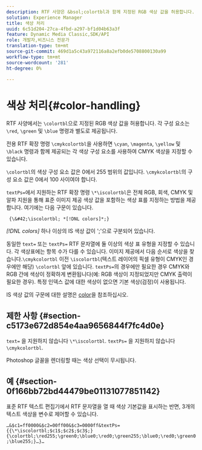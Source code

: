 ```yaml
---
description: RTF 사양은 &bsol;colortbl과 함께 지정된 RGB 색상 값을 허용합니다. 각 구성 요소는 &bsol;red, &bsol;green, &bsol;blue 명령을 사용하여 별도로 제공됩니다.
solution: Experience Manager
title: 색상 처리
uuid: 6c51d204-27ca-4fbd-a297-bf1d04b63a3f
feature: Dynamic Media Classic,SDK/API
role: 개발자,비즈니스 전문가
translation-type: tm+mt
source-git-commit: 469d1a5c43a972116a8a2efb0de5708800130a99
workflow-type: tm+mt
source-wordcount: '281'
ht-degree: 0%

---
```



# 색상 처리{#color-handling}

RTF 사양에서는 `\colortbl`으로 지정된 RGB 색상 값을 허용합니다. 각 구성 요소는 `\red`, `\green` 및 `\blue` 명령과 별도로 제공됩니다.

전용 RTF 확장 명령 `\cmykcolortbl`을 사용하면 `\cyan`, `\magenta`, `\yellow` 및 `\black` 명령과 함께 제공되는 각 색상 구성 요소를 사용하여 CMYK 색상을 지정할 수 있습니다.

`\colortbl`의 색상 구성 요소 값은 0에서 255 범위의 값입니다. `\cmykcolortbl`의 구성 요소 값은 0에서 100 사이여야 합니다.

`textPs=`에서 지원하는 RTF 확장 명령 `\*\iscolortbl`은 전체 RGB, 회색, CMYK 및 알파 지원을 통해 표준 이미지 제공 색상 값을 포함하는 색상 표를 지정하는 방법을 제공합니다. 여기에는 다음 구문이 있습니다.

` {\&#42;\iscolortbl; *[!DNL colors]*;}`

*[!DNL colors]* 하나 이상의 IS 색상 값이 &#39;;&#39;으로 구분되어 있습니다.

동일한 `text=` 또는 `textPs=` RTF 문자열에 둘 이상의 색상 표 유형을 지정할 수 있습니다. 각 색상표에는 항목 수가 다를 수 있습니다. 이미지 제공에서 다음 순서로 색상을 찾습니다.`\cmykcolortbl` 이전 `\iscolortbl`(텍스트 레이어의 픽셀 유형이 CMYK인 경우에만 해당) `\colortbl` 앞에 있습니다. `textPs=`의 경우에만 필요한 경우 CMYK와 RGB 간에 색상이 정확하게 변환됩니다(예: RGB 색상이 지정되었지만 CMYK 출력이 필요한 경우). 특정 인덱스 값에 대한 색상이 없으면 기본 색상(검정)이 사용됩니다.

IS 색상 값의 구문에 대한 설명은 [color](/help/aem-is-ir-api/is-api/http-ref/image-serving-api-ref/c-http-protocol-reference/c-data-types/r-is-http-color.md)을 참조하십시오.

## 제한 사항 {#section-c5173e672d854e4aa9656844f7fc4d0e}

`text=` 을 지원하지 않습니다 `\*\iscolortbl`. `textPs=` 을 지원하지 않습니다 `\cmykcolortbl`.

Photoshop 글꼴을 렌더링할 때는 색상 선택이 무시됩니다.

## 예 {#section-0f166bb72bd44479be01131077851142}

표준 RTF 텍스트 편집기에서 RTF 문자열을 열 때 색상 기본값을 표시하는 반면, 3개의 텍스트 색상을 변수로 제어할 수 있습니다.

`…&$c1=ff0000&$c2=00ff00&$c3=0000ff&textPs={{\*\iscolortbl;$c1$;$c2$;$c3$;}{\colortbl;\red255;\green0;\blue0;\red0;\green255;\blue0;\red0;\green0;\blue255;}…}…`
